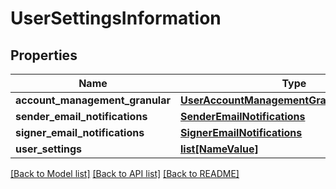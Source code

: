 # UserSettingsInformation

## Properties
Name | Type | Description | Notes
------------ | ------------- | ------------- | -------------
**account_management_granular** | [**UserAccountManagementGranularInformation**](UserAccountManagementGranularInformation.md) |  | [optional] 
**sender_email_notifications** | [**SenderEmailNotifications**](SenderEmailNotifications.md) |  | [optional] 
**signer_email_notifications** | [**SignerEmailNotifications**](SignerEmailNotifications.md) |  | [optional] 
**user_settings** | [**list[NameValue]**](NameValue.md) |  | [optional] 

[[Back to Model list]](../README.md#documentation-for-models) [[Back to API list]](../README.md#documentation-for-api-endpoints) [[Back to README]](../README.md)


